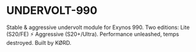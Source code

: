 # UNDERVOLT-990
Stable &amp; aggressive undervolt module for Exynos 990.  Two editions: Lite (S20/FE) ⚡ Aggressive (S20+/Ultra).  Performance unleashed, temps destroyed. Built by KØRD.
